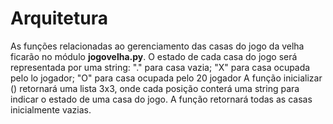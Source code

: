 
# Arquitetura
As funções relacionadas ao gerenciamento das casas do jogo da velha ficarão no módulo **jogovelha.py**.
O estado de cada casa do jogo será representada por uma string: "." para casa vazia; "X" para casa ocupada pelo lo jogador; "O" para casa ocupada pelo 20 jogador
A função inicializar () retornará uma lista 3x3, onde cada posição conterá uma string para indicar o estado de uma casa do jogo. A função retornará todas as casas inicialmente vazias.